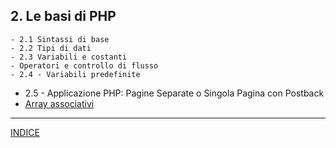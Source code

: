 ## 2. **Le basi di PHP**
    - 2.1 Sintassi di base
    - 2.2 Tipi di dati
    - 2.3 Variabili e costanti
    - Operatori e controllo di flusso
    - 2.4 - Variabili predefinite
   - 2.5 - Applicazione PHP: Pagine Separate o Singola Pagina con Postback
- [Array associativi](<Array associativi.md>)

---
[INDICE](../README.md)